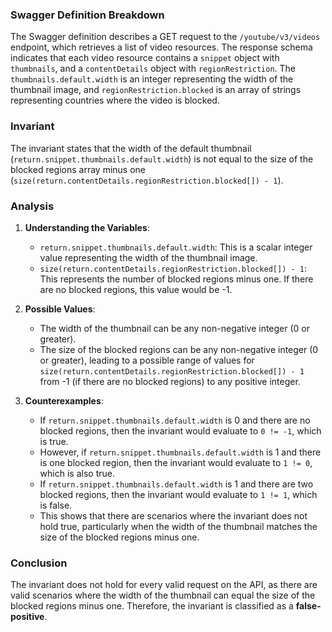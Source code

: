 ### Swagger Definition Breakdown
The Swagger definition describes a GET request to the `/youtube/v3/videos` endpoint, which retrieves a list of video resources. The response schema indicates that each video resource contains a `snippet` object with `thumbnails`, and a `contentDetails` object with `regionRestriction`. The `thumbnails.default.width` is an integer representing the width of the thumbnail image, and `regionRestriction.blocked` is an array of strings representing countries where the video is blocked.

### Invariant
The invariant states that the width of the default thumbnail (`return.snippet.thumbnails.default.width`) is not equal to the size of the blocked regions array minus one (`size(return.contentDetails.regionRestriction.blocked[]) - 1`). 

### Analysis
1. **Understanding the Variables**:
   - `return.snippet.thumbnails.default.width`: This is a scalar integer value representing the width of the thumbnail image.
   - `size(return.contentDetails.regionRestriction.blocked[]) - 1`: This represents the number of blocked regions minus one. If there are no blocked regions, this value would be -1.

2. **Possible Values**:
   - The width of the thumbnail can be any non-negative integer (0 or greater).
   - The size of the blocked regions can be any non-negative integer (0 or greater), leading to a possible range of values for `size(return.contentDetails.regionRestriction.blocked[]) - 1` from -1 (if there are no blocked regions) to any positive integer.

3. **Counterexamples**:
   - If `return.snippet.thumbnails.default.width` is 0 and there are no blocked regions, then the invariant would evaluate to `0 != -1`, which is true.
   - However, if `return.snippet.thumbnails.default.width` is 1 and there is one blocked region, then the invariant would evaluate to `1 != 0`, which is also true.
   - If `return.snippet.thumbnails.default.width` is 1 and there are two blocked regions, then the invariant would evaluate to `1 != 1`, which is false.
   - This shows that there are scenarios where the invariant does not hold true, particularly when the width of the thumbnail matches the size of the blocked regions minus one.

### Conclusion
The invariant does not hold for every valid request on the API, as there are valid scenarios where the width of the thumbnail can equal the size of the blocked regions minus one. Therefore, the invariant is classified as a **false-positive**.
